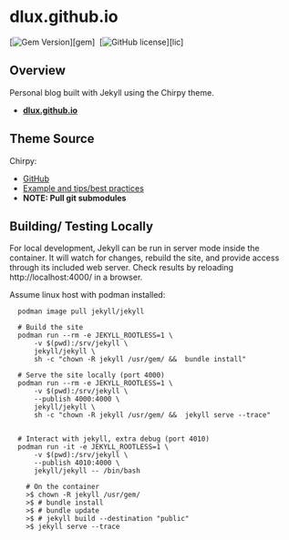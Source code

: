 # dlux.github.io

[![Gem Version](https://img.shields.io/gem/v/jekyll-theme-chirpy)][gem]&nbsp;
[![GitHub license](https://img.shields.io/github/license/saltstack/salt?color=blue)][lic]&nbsp;


## Overview

Personal blog built with Jekyll using the Chirpy theme.

- [**dlux.github.io**](https://dlux.github.io/)

## Theme Source

Chirpy:

- [GitHub](https://github.com/cotes2020/jekyll-theme-chirpy)
- [Example and tips/best practices](https://chirpy.cotes.page/)
- **NOTE: Pull git submodules**

## Building/ Testing Locally

For local development, Jekyll can be run in server mode inside the container. It will watch for changes, rebuild the site, and provide access through its included web server. Check results by reloading http://localhost:4000/ in a browser.

Assume linux host with podman installed:

```
  podman image pull jekyll/jekyll

  # Build the site
  podman run --rm -e JEKYLL_ROOTLESS=1 \
      -v $(pwd):/srv/jekyll \
      jekyll/jekyll \
      sh -c "chown -R jekyll /usr/gem/ &&  bundle install"

  # Serve the site locally (port 4000)
  podman run --rm -e JEKYLL_ROOTLESS=1 \
      -v $(pwd):/srv/jekyll \
      --publish 4000:4000 \
      jekyll/jekyll \
      sh -c "chown -R jekyll /usr/gem/ &&  jekyll serve --trace"


  # Interact with jekyll, extra debug (port 4010)
  podman run -it -e JEKYLL_ROOTLESS=1 \
      -v $(pwd):/srv/jekyll \
      --publish 4010:4000 \
      jekyll/jekyll -- /bin/bash

    # On the container
    >$ chown -R jekyll /usr/gem/
    >$ # bundle install
    >$ # bundle update
    >$ # jekyll build --destination "public"
    >$ jekyll serve --trace
```

